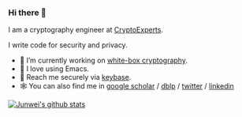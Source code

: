 ### Hi there 👋

I am a cryptography engineer at [CryptoExperts](https://www.cryptoexperts.com). 

I write code for security and privacy.

- 🔭 I’m currently working on [white-box cryptography](http://cryptowiki.net/index.php?title=White-box_cryptography_and_software_code_cryptographic_obfuscation#Cryptosystem_models_and_white-box_cryptography).
- 🎒 I love using Emacs.
- 🔑 Reach me securely via [keybase](https://keybase.io/junweiwang).
- 🕸️ You can also find me in  [google scholar](https://scholar.google.com/citations?user=GNG2enMAAAAJ) / [dblp](https://dblp.uni-trier.de/pid/81/4816-3.html) / [twitter](https://twitter.com/junwei_wang) / [linkedin](https://www.linkedin.com/in/junweiwang/)


[![Junwei's github stats](https://github-readme-stats.vercel.app/api?username=junwei-wang&count_private=true&show_icons=true)](https://github.com/anuraghazra/github-readme-stats)

<!--

Here are some ideas to get you started:

- 🌱 I’m currently learning ...
- 👯 I’m looking to collaborate on ...
- 🤔 I’m looking for help with ...
- 💬 Ask me about ...
- 📫 How to reach me: ...
- 😄 Pronouns: ...
- ⚡ Fun fact: ...
-->


